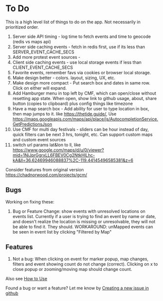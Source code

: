 # To Do

This is a high level list of things to do on the app. Not necessarily in prioritized order.

1. Server side API timing - log time to fetch events and time to geocode (redis vs maps api)
1. Server side caching events - fetch in redis first, use if its less than SERVER_EVENT_CACHE_SECS
1. Add more protest event sources -
1. Client side caching events - use local storage events if less than CLIENT_EVENT_CACHE_SECS
1. Favorite events, remember favs via cookies or browser local storage.
1. Make design better - colors. layout, sizing, UX, etc.
1. Make design more compact - Put search box and dates in same row. Click on either will expand.
1. Add Hamburger menu in top left by CMF, which can open/close without resetting app state. When open, show link to github usage, about, share button (copies to clipboard) plus config things like timezone
1. Have a map search box - Add ability for user to type location in box, then map jumps to it. like https://thetide.guide/, Use https://maps.googleapis.com/maps/api/place/js/AutocompletionService.GetPredictionsJson
1. Use CMF for multi day festivals - sliders can be hour instead of day, quick filters can be next 3 hrs, tonight, etc. Can support custom maps and custom event sources
1. switch url params lat&lon to ll, like https://www.google.com/maps/d/u/0/viewer?mid=1NiJprGgrxLL6FBEV0Cg2NtkHlLhc-kA&ll=36.62469946088837%2C-119.44145496585381&z=6

Consider features from original version https://chadnorwood.com/projects/gcm/

## Bugs

Working on fixing these:

1. Bug or Feature Change: show events with unresolved locations on events list. Currently if a user is trying to find an event by name or date, and doesn't realize the location is missing or unresolvable, they will not be able to find it. They should.
   WORKAROUND: unMapped events can be seen in event list by clicking "Filtered by Map"

## Features

1. Not a bug: When clicking on event for marker popup, map changes, filters and event showing count do not change (correct). Clicking on x to close popup or zooming/moving map should change count.

Also see [How to Use](usage.md)

Found a bug or want a feature? Let me know by [Creating a new issue in github](https://github.com/chadn/cmf/issues/new)
